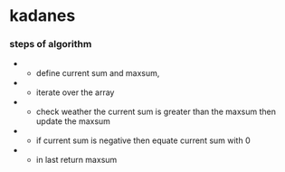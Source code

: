 # kadanes


### steps of algorithm

- -  define current sum and maxsum,
- -  iterate over the array
- -  check weather the current sum is greater than the maxsum then update the maxsum
- -  if current sum is negative then equate current sum with 0
- -  in last return maxsum
